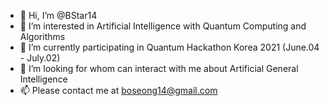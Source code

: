 - 👋 Hi, I’m @BStar14
- 👀 I’m interested in Artificial Intelligence with Quantum Computing and Algorithms
- 🌱 I’m currently participating in Quantum Hackathon Korea 2021 (June.04 - July.02)
- 💞️ I’m looking for whom can interact with me about Artificial General Intelligence
- 📫 Please contact me at boseong14@gmail.com

<!---
BStar14/BStar14 is a ✨ special ✨ repository because its `README.md` (this file) appears on your GitHub profile.
You can click the Preview link to take a look at your changes.
--->
